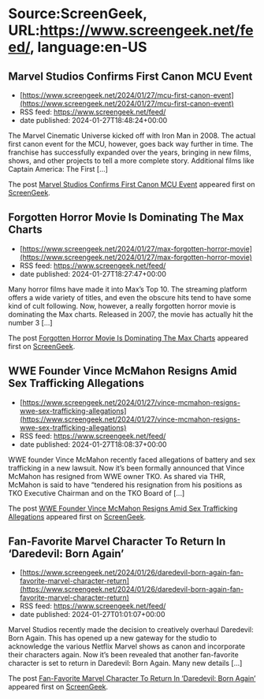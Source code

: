 # Source:ScreenGeek, URL:https://www.screengeek.net/feed/, language:en-US

## Marvel Studios Confirms First Canon MCU Event
 - [https://www.screengeek.net/2024/01/27/mcu-first-canon-event](https://www.screengeek.net/2024/01/27/mcu-first-canon-event)
 - RSS feed: https://www.screengeek.net/feed/
 - date published: 2024-01-27T18:48:24+00:00

<p>The Marvel Cinematic Universe kicked off with Iron Man in 2008. The actual first canon event for the MCU, however, goes back way further in time. The franchise has successfully expanded over the years, bringing in new films, shows, and other projects to tell a more complete story. Additional films like Captain America: The First [...]</p>
<p>The post <a href="https://www.screengeek.net/2024/01/27/mcu-first-canon-event/">Marvel Studios Confirms First Canon MCU Event</a> appeared first on <a href="https://www.screengeek.net">ScreenGeek</a>.</p>

## Forgotten Horror Movie Is Dominating The Max Charts
 - [https://www.screengeek.net/2024/01/27/max-forgotten-horror-movie](https://www.screengeek.net/2024/01/27/max-forgotten-horror-movie)
 - RSS feed: https://www.screengeek.net/feed/
 - date published: 2024-01-27T18:27:47+00:00

<p>Many horror films have made it into Max&#8217;s Top 10. The streaming platform offers a wide variety of titles, and even the obscure hits tend to have some kind of cult following. Now, however, a really forgotten horror movie is dominating the Max charts. Released in 2007, the movie has actually hit the number 3 [...]</p>
<p>The post <a href="https://www.screengeek.net/2024/01/27/max-forgotten-horror-movie/">Forgotten Horror Movie Is Dominating The Max Charts</a> appeared first on <a href="https://www.screengeek.net">ScreenGeek</a>.</p>

## WWE Founder Vince McMahon Resigns Amid Sex Trafficking Allegations
 - [https://www.screengeek.net/2024/01/27/vince-mcmahon-resigns-wwe-sex-trafficking-allegations](https://www.screengeek.net/2024/01/27/vince-mcmahon-resigns-wwe-sex-trafficking-allegations)
 - RSS feed: https://www.screengeek.net/feed/
 - date published: 2024-01-27T18:08:37+00:00

<p>WWE founder Vince McMahon recently faced allegations of battery and sex trafficking in a new lawsuit. Now it&#8217;s been formally announced that Vince McMahon has resigned from WWE owner TKO. As shared via THR, McMahon is said to have &#8220;tendered his resignation from his positions as TKO Executive Chairman and on the TKO Board of [...]</p>
<p>The post <a href="https://www.screengeek.net/2024/01/27/vince-mcmahon-resigns-wwe-sex-trafficking-allegations/">WWE Founder Vince McMahon Resigns Amid Sex Trafficking Allegations</a> appeared first on <a href="https://www.screengeek.net">ScreenGeek</a>.</p>

## Fan-Favorite Marvel Character To Return In ‘Daredevil: Born Again’
 - [https://www.screengeek.net/2024/01/26/daredevil-born-again-fan-favorite-marvel-character-return](https://www.screengeek.net/2024/01/26/daredevil-born-again-fan-favorite-marvel-character-return)
 - RSS feed: https://www.screengeek.net/feed/
 - date published: 2024-01-27T01:01:07+00:00

<p>Marvel Studios recently made the decision to creatively overhaul Daredevil: Born Again. This has opened up a new gateway for the studio to acknowledge the various Netflix Marvel shows as canon and incorporate their characters again. Now it&#8217;s been revealed that another fan-favorite character is set to return in Daredevil: Born Again. Many new details [...]</p>
<p>The post <a href="https://www.screengeek.net/2024/01/26/daredevil-born-again-fan-favorite-marvel-character-return/">Fan-Favorite Marvel Character To Return In &#8216;Daredevil: Born Again&#8217;</a> appeared first on <a href="https://www.screengeek.net">ScreenGeek</a>.</p>

